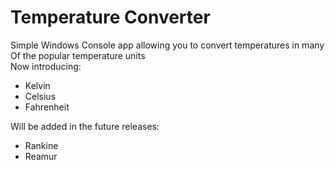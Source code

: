 # Temperature Converter
Simple Windows Console app allowing you to convert temperatures in many
Of the popular temperature units  
Now introducing:  
  - Kelvin  
  - Celsius  
  - Fahrenheit  

Will be added in the future releases:  
  - Rankine
  - Reamur

